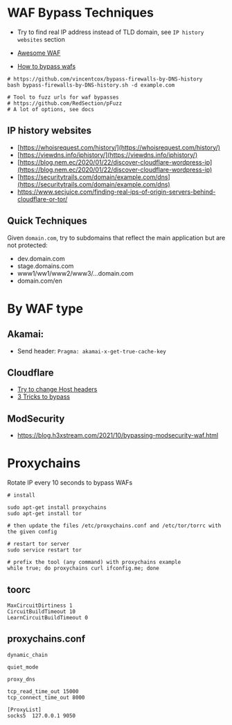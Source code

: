 # WAF Bypass Techniques

- Try to find real IP address instead of TLD domain, see `IP history websites` section

- [Awesome WAF](https://github.com/0xInfection/Awesome-WAF)
- [How to bypass wafs](http://securityidiots.com/Web-Pentest/WAF-Bypass/waf-bypass-guide-part-1.html)

```
# https://github.com/vincentcox/bypass-firewalls-by-DNS-history
bash bypass-firewalls-by-DNS-history.sh -d example.com
```

```
# Tool to fuzz urls for waf bypasses
# https://github.com/RedSection/pFuzz
# A lot of options, see docs
```

## IP history websites

- [https://whoisrequest.com/history/](https://whoisrequest.com/history/)
- [https://viewdns.info/iphistory/](https://viewdns.info/iphistory/)
- [https://blog.nem.ec/2020/01/22/discover-cloudflare-wordpress-ip](https://blog.nem.ec/2020/01/22/discover-cloudflare-wordpress-ip)
- [https://securitytrails.com/domain/example.com/dns](https://securitytrails.com/domain/example.com/dns)
- https://www.secjuice.com/finding-real-ips-of-origin-servers-behind-cloudflare-or-tor/

## Quick Techniques

Given `domain.com`, try to subdomains that reflect the main application but are not protected:

- dev.domain.com
- stage.domains.com
- www1/ww1/www2/www3/...domain.com
- domain.com/en

# By WAF type

## Akamai:

- Send header: `Pragma: akamai-x-get-true-cache-key`

## Cloudflare

- [Try to change Host headers](https://codewithvamp.medium.com/bypassing-cloudflare-waf-with-host-address-manipulation-dd3508cce2f8)
- [3 Tricks to bypass](https://medium.com/numen-cyber-labs/3-tricks-to-bypass-cloudflare-waf-in-file-upload-9abb83530cfc)

## ModSecurity

- https://blog.h3xstream.com/2021/10/bypassing-modsecurity-waf.html

# Proxychains

Rotate IP every 10 seconds to bypass WAFs

```
# install

sudo apt-get install proxychains
sudo apt-get install tor

# then update the files /etc/proxychains.conf and /etc/tor/torrc with the given config

# restart tor server
sudo service restart tor

# prefix the tool (any command) with proxychains example
while true; do proxychains curl ifconfig.me; done
```

## toorc

```
MaxCircuitDirtiness 1
CircuitBuildTimeout 10
LearnCircuitBuildTimeout 0
```

## proxychains.conf

```
dynamic_chain

quiet_mode

proxy_dns

tcp_read_time_out 15000
tcp_connect_time_out 8000

[ProxyList]
socks5  127.0.0.1 9050
```
